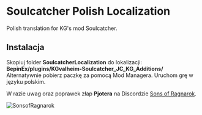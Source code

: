 # Soulcatcher Polish Localization
Polish translation for KG's mod Soulcatcher.

## Instalacja

Skopiuj folder **SoulcatcherLocalization** do lokalizacji: **BepinEx/plugins/KGvalheim-Soulcatcher_JC_KG_Additions/**
Alternatywnie pobierz paczkę za pomocą Mod Managera.
Uruchom grę w języku polskim.


W razie uwag oraz poprawek złap **Pjotera** na Discordzie [Sons of Ragnarok](https://discord.gg/Bxt8tdQgjS).

![SonsofRagnarok](https://i.imgur.com/G6SKC1W.png)
